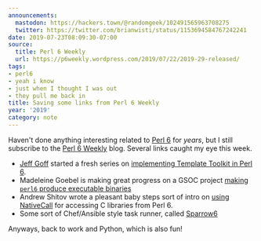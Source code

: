 ```yaml
---
announcements:
  mastodon: https://hackers.town/@randomgeek/102491565963708275
  twitter: https://twitter.com/brianwisti/status/1153694584767242241
date: 2019-07-23T08:09:30-07:00
source:
  title: Perl 6 Weekly
  url: https://p6weekly.wordpress.com/2019/07/22/2019-29-released/
tags:
- perl6
- yeah i know
- just when I thought I was out
- they pull me back in
title: Saving some links from Perl 6 Weekly
year: '2019'
category: note
---
```


Haven't done anything interesting related to [Perl 6][] for _years_, but I still
subscribe to the [Perl 6 Weekly][] blog. Several links caught my eye this week.

[Perl 6]: http://perl6.org/
[Perl 6 Weekly]: https://p6weekly.wordpress.com/

* [Jeff Goff][] started a fresh series on [implementing Template Toolkit in Perl 6][].
* Madeleine Goebel is making great progress on a GSOC project [making `perl6` produce executable binaries][]
* Andrew Shitov wrote a pleasant baby steps sort of intro on [using NativeCall][] for accessing C
  libraries from Perl 6.
* Some sort of Chef/Ansible style task runner, called [Sparrow6][]

[Jeff Goff]: https://twitter.com/DrForr
[implementing Template Toolkit in Perl 6]: http://theperlfisher.com/index.php/2019/07/18/templates-and-a-clean-start/
[making `perl6` produce executable binaries]: https://yakshavingcream.blogspot.com/2019/07/flags-and-syscalls-and-modules-oh-my.html
[using NativeCall]: https://perl6.online/2019/07/17/108-basic-use-of-nativecall/
[Sparrow6]: https://github.com/melezhik/Sparrow6

Anyways, back to work and Python, which is also fun!
